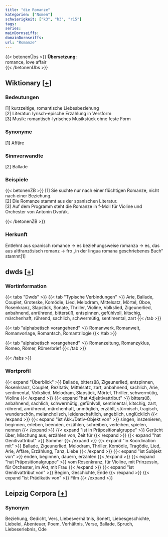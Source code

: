 ```yaml
---
title: "die Romanze"
kategorien: ["Nomen"]
schwierigkeit: ["k3", "h3", "r15"]
tags:
series:
mainDornseiffs:
domainDornseiffs:
url: "Romanze"
---
```


{{< betonenÜbs >}}
**Übersetzung:**  
romance, love affair  
{{< /betonenÜbs >}}

## Wiktionary [[+](https://de.wiktionary.org/wiki/Romanze)]

### Bedeutungen
[1] kurzzeitige, romantische Liebesbeziehung  
[2] Literatur: lyrisch-epische Erzählung in Versform  
[3] Musik: romantisch-lyrisches Musikstück ohne feste Form  

### Synonyme
[1] Affäre  

### Sinnverwandte
[2] Ballade  

### Beispiele
{{< betonenZB >}}
[1] Sie suchte nur nach einer flüchtigen Romanze, nicht nach einer Beziehung.  
[2] Die Romanze stammt aus der spanischen Literatur.  
[3] Auf dem Programm steht die Romanze in f-Moll für Violine und Orchester von Antonin Dvořák.  

{{< /betonenZB >}}
### Herkunft
Entlehnt aus spanisch romance → es beziehungsweise romanza → es, das aus altfranzösisch romanz → fro „in der lingua romana geschriebenes Buch“ stammt[1]  



## dwds [[+](https://www.dwds.de/wb/Romanze)]

### Wortinformation
{{< tabs "Dwds" >}}
{{< tab "Typische Verbindungen" >}}
Arie, Ballade, Couplet, Groteske, Komödie, Lied, Melodram, Mittelsatz, Mörtel, Oboe, Rosenkranz, Slapstick, Sonate, Thriller, Violine, Volkslied, Zigeunerlied, anbahnend, anrührend, bittersüß, entspinnen, gefühlvoll, kitschig, märchenhaft, rührend, sachlich, schwermütig, sentimental, zart
{{< /tab >}}

{{< tab "alphabetisch vorangehend" >}}
Romanwerk, Romanwelt, Romanvorlage, Romantsch, Romantrilogie
{{< /tab >}}

{{< tab "alphabetisch vorangehend" >}}
Romanzeitung, Romanzyklus, Romeo, Römer, Römerbrief
{{< /tab >}}

{{< /tabs >}}

### Wortprofil
{{< expand "Überblick" >}} Ballade, bittersüß, Zigeunerlied, entspinnen, Rosenkranz, Couplet, Rezitativ, Mittelsatz, zart, anbahnend, sachlich, Arie, sentimental, Volkslied, Melodram, Slapstick, Mörtel, Thriller, schwermütig, Violine {{< /expand >}}
{{< expand "hat Adjektivattribut" >}} bittersüß, anbahnend, sachlich, schwermütig, gefühlvoll, sentimental, kitschig, zart, rührend, anrührend, märchenhaft, unmöglich, erzählt, stürmisch, tragisch, wunderschön, melancholisch, leidenschaftlich, angeblich, unglücklich {{< /expand >}}
{{< expand "ist Akk./Dativ-Objekt von" >}} singen, inszenieren, beginnen, erleben, beenden, erzählen, schreiben, verleihen, spielen, nennen {{< /expand >}}
{{< expand "ist in Präpositionalgruppe" >}} Gerücht über, Mischung aus, erzählen von, Zeit für {{< /expand >}}
{{< expand "hat Genitivattribut" >}} Sommer {{< /expand >}}
{{< expand "in Koordination mit" >}} Ballade, Zigeunerlied, Melodram, Thriller, Komödie, Tragödie, Lied, Arie, Affäre, Erzählung, Tanz, Liebe {{< /expand >}}
{{< expand "ist Subjekt von" >}} enden, beginnen, dauern, erzählen {{< /expand >}}
{{< expand "hat Präpositionalgruppe" >}} vom Rosenkranz, für Violine, mit Prinzessin, für Orchester, im Akt, mit Frau {{< /expand >}}
{{< expand "ist Genitivattribut von" >}} Beginn, Geschichte, Ende {{< /expand >}}
{{< expand "ist Prädikativ von" >}} Film {{< /expand >}}

## Leipzig Corpora [[+](https://corpora.uni-leipzig.de/en/res?word=Romanze&corpusId=deu_newscrawl-public_2018)]


### Synonym
Beziehung, Gedicht, Vers, Liebesverhältnis, Sonett, Liebesgeschichte, Liebelei, Abenteuer, Poem, Verhältnis, Verse, Ballade, Spruch, Liebeserlebnis, Ode

